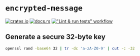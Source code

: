 # `encrypted-message`
[![crates.io](https://img.shields.io/crates/v/encrypted-message?logo=rust)](https://crates.io/crates/encrypted-message)
[![docs.rs](https://img.shields.io/docsrs/encrypted-message?logo=docs.rs)](https://docs.rs/encrypted-message)
[!["Lint & run tests" workflow](https://img.shields.io/github/actions/workflow/status/RigoOnRails/encrypted-message/development.yml?logo=github)](https://github.com/RigoOnRails/encrypted-message/actions/workflows/development.yml)

## Generate a secure 32-byte key
```bash
openssl rand -base64 32 | tr -dc 'a-zA-Z0-9' | cut -c -32
```
